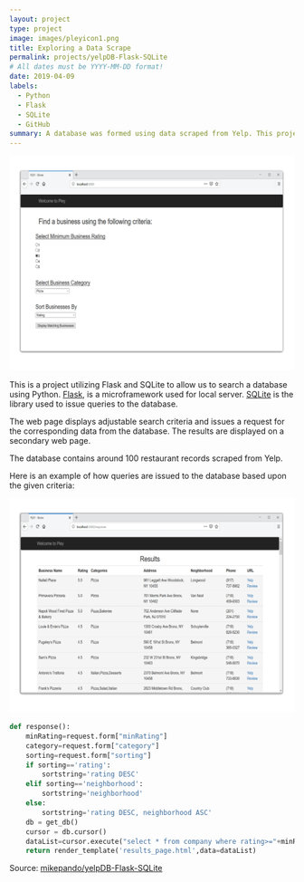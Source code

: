 ```yaml
---
layout: project
type: project
image: images/pleyicon1.png
title: Exploring a Data Scrape
permalink: projects/yelpDB-Flask-SQLite
# All dates must be YYYY-MM-DD format!
date: 2019-04-09
labels:
  - Python
  - Flask
  - SQLite
  - GitHub
summary: A database was formed using data scraped from Yelp. This project is a web page that explores the database and displays the results. 
---
```


<img class="ui medium right floated rounded image" src="../images/pleywindow.png"> 

This is a project utilizing Flask and SQLite to allow us to search a database using Python. [Flask](https://www.alphavantage.co/), is a microframework used for local server. [SQLite](https://www.sqlite.org/index.html) is the library used to issue queries to the database.

The web page displays adjustable search criteria and issues a request for the corresponding data from the database. The results are displayed on a secondary web page. 

The database contains around 100 restaurant records scraped from Yelp.

Here is an example of how queries are issued to the database based upon the given criteria:

<img class="ui medium right floated rounded image" src="../images/pleyresult.png">

```python
def response():
    minRating=request.form["minRating"]
    category=request.form["category"]
    sorting=request.form["sorting"]
    if sorting=='rating':
        sortstring='rating DESC'
    elif sorting=='neighborhood':
        sortstring='neighborhood'
    else:
        sortstring='rating DESC, neighborhood ASC'
    db = get_db()
    cursor = db.cursor()
    dataList=cursor.execute("select * from company where rating>="+minRating+" and category like '%"+category+"%' order by "+sortstring).fetchall()
    return render_template('results_page.html',data=dataList)
```

Source: <a href="https://github.com/mikepando/yelpDB-Flask-SQLite"><i class="large github icon "></i>mikepando/yelpDB-Flask-SQLite</a>
